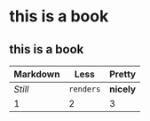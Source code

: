 # this is a book
## this is a book


Markdown | Less | Pretty
--- | --- | ---
*Still* | `renders` | **nicely**
1 | 2 | 3

